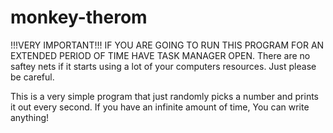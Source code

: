 # monkey-therom
!!!VERY IMPORTANT!!!
 IF YOU ARE GOING TO RUN THIS PROGRAM FOR AN EXTENDED PERIOD OF TIME HAVE TASK MANAGER OPEN. 
 There are no saftey nets if it starts using a lot of your computers resources. Just please be careful. 

This is a very simple program that just randomly picks a number and prints it out every second. If you have an infinite amount of time, You can write anything!
